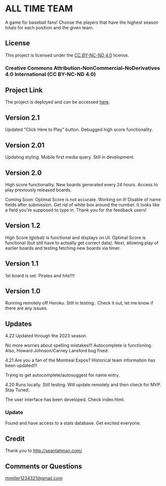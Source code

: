 # ALL TIME TEAM

A game for baseball fans! Choose the players that have the highest season totals for each position and the given team. 


## License

This project is licensed under the [CC BY-NC-ND 4.0](https://creativecommons.org/licenses/by-nc-nd/4.0/) license.

### Creative Commons Attribution-NonCommercial-NoDerivatives 4.0 International (CC BY-NC-ND 4.0)

## Project Link

The project is deployed and can be accessed [here](https://alltimeteam-205f3b996ac7.herokuapp.com/).


## Version 2.1

Updated "Click Here to Play" button. Debugged high score functionality.

## Version 2.01

Updating styling. Mobile first media query. Still in development. 
## Version 2.0

High score functionality. New boards generated every 24 hours. Access to play previously released boards. 

Coming Soon:
Optimal Score is not accurate. Working on it!
Disable of name fields after submission.
Get rid of white box around the number. It looks like a field you're supposed to type in. Thank you for the feedback users!

## Version 1.2

High Score (global) is functional and displays on UI. Optimal Score is functional (but still have to actually get correct data). Next, allowing play of earlier boards and testing fetching new boards via timer. 

## Version 1.1

1st board is set. Pirates and hits!!!!

## Version 1.0

Running remotely off Heroku. Still in testing.. Check it out, let me know if there are any issues. 

## Updates

4.22 Updated through the 2023 season. 

No more worries about spelling mistakes!!! Autocomplete is functioning. Also, Howard Johnson/Carney Lansford bug fixed. 

4.21 Are you a fan of the Montreal Expos? Historical team information has been updated!!!

Trying to get autocomplete/autosuggest for name entry.

4.20 Runs locally. Still testing. Will update remotely and then check for MVP. Stay Tuned..

The user interface has been developed. Check index.html.

### Update 

Found and have access to a stats database. Get excited everyone. 

## Credit

Thank you to http://seanlahman.com/

## Comments or Questions
mmiller1234321@gmail.com

